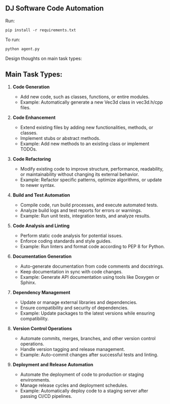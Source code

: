 ## DJ Software Code Automation

Run:

```
pip install -r requirements.txt
```

To run:

```
python agent.py
```

Design thoughts on main task types:

## Main Task Types:

1. **Code Generation**
   - Add new code, such as classes, functions, or entire modules.
   - Example: Automatically generate a new Vec3d class in vec3d.h/cpp files.

2. **Code Enhancement**
   - Extend existing files by adding new functionalities, methods, or classes.
   - Implement stubs or abstract methods.
   - Example: Add new methods to an existing class or implement TODOs.

3. **Code Refactoring**
   - Modify existing code to improve structure, performance, readability, or maintainability without changing its external behavior.
   - Example: Refactor specific patterns, optimize algorithms, or update to newer syntax.

4. **Build and Test Automation**
   - Compile code, run build processes, and execute automated tests.
   - Analyze build logs and test reports for errors or warnings.
   - Example: Run unit tests, integration tests, and analyze results.

5. **Code Analysis and Linting**
   - Perform static code analysis for potential issues.
   - Enforce coding standards and style guides.
   - Example: Run linters and format code according to PEP 8 for Python.

6. **Documentation Generation**
   - Auto-generate documentation from code comments and docstrings.
   - Keep documentation in sync with code changes.
   - Example: Generate API documentation using tools like Doxygen or Sphinx.

7. **Dependency Management**
   - Update or manage external libraries and dependencies.
   - Ensure compatibility and security of dependencies.
   - Example: Update packages to the latest versions while ensuring compatibility.

8. **Version Control Operations**
   - Automate commits, merges, branches, and other version control operations.
   - Handle version tagging and release management.
   - Example: Auto-commit changes after successful tests and linting.

9. **Deployment and Release Automation**
   - Automate the deployment of code to production or staging environments.
   - Manage release cycles and deployment schedules.
   - Example: Automatically deploy code to a staging server after passing CI/CD pipelines.
